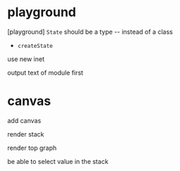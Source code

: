 # playground

[playground] `State` should be a type -- instead of a class

- `createState`

use new inet

output text of module first

# canvas

add canvas

render stack

render top graph

be able to select value in the stack
